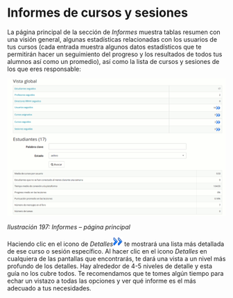 # Informes de cursos y sesiones

La página principal de la sección de _Informes_ muestra tablas resumen con una visión general, algunas estadísticas relacionadas con los usuarios de tus cursos \(cada entrada muestra algunos datos estadísticos que te permitirán hacer un seguimiento del progreso y los resultados de todos tus alumnos así como un promedio\), así como la lista de cursos y sesiones de los que eres responsable:

![](../../.gitbook/assets/images254%20%284%29.png)

_Ilustración 197: Informes – página principal_

Haciendo clic en el icono de _Detalles_![](../../.gitbook/assets/graphics365%20%284%29.gif) te mostrará una lista más detallada de ese curso o sesión específico. Al hacer clic en el icono _Detalles_ en cualquiera de las pantallas que encontrarás, te dará una vista a un nivel más profundo de los detalles. Hay alrededor de 4-5 niveles de detalle y esta guía no los cubre todos. Te recomendamos que te tomes algún tiempo para echar un vistazo a todas las opciones y ver qué informe es el más adecuado a tus necesidades.

